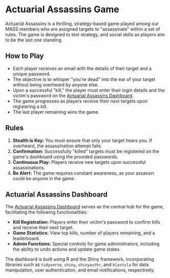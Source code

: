 # Actuarial Assassins Game 

Actuarial Assassins is a thrilling, strategy-based game played among our MASS members who are assigned targets to "assassinate" within a set of rules. The game is designed to test strategy, and social skills as players aim to be the last one standing. 

## How to Play

- Each player receives an email with the details of their target and a unique password.
- The objective is to whisper "you're dead" into the ear of your target without being overheard by anyone else.
- Upon a successful "kill," the player must enter their login details and the victim's password on the [Actuarial Assassins Dashboard](https://5csp3a-zach-bushby.shinyapps.io/AssassinGame/).
- The game progresses as players receive their next targets upon registering a kill.
- The last player remaining wins the game.

## Rules

1. **Stealth is Key:** You must ensure that only your target hears you. If overheard, the assassination attempt fails.
2. **Confirmation:** Successfully "killed" targets must be registered on the game's dashboard using the provided passwords.
3. **Continuous Play:** Players receive new targets upon successful assassinations.
4. **Be Alert:** The game requires constant awareness, as your assassin could be anyone in the game.

## Actuarial Assassins Dashboard

The [Actuarial Assassins Dashboard](https://5csp3a-zach-bushby.shinyapps.io/AssassinGame/) serves as the central hub for the game, facilitating the following functionalities:

- **Kill Registration:** Players enter their victim's password to confirm kills and receive their next target.
- **Game Statistics:** View top kills, number of players remaining, and a leaderboard.
- **Admin Functions:** Special controls for game administrators, including the ability to undo actions and update game states.

The dashboard is built using R and the Shiny framework, incorporating libraries such as `tidyverse`, `shiny`, `shinyauthr`, and `blastula` for data manipulation, user authentication, and email notifications, respectively.